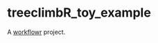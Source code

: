 # treeclimbR_toy_example

A [workflowr][] project.

[workflowr]: https://github.com/jdblischak/workflowr
